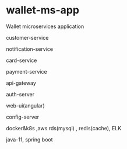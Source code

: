 # wallet-ms-app
Wallet microservices application


customer-service

notification-service

card-service

payment-service

api-gateway

auth-server

web-ui(angular)

config-server

docker&k8s ,aws rds(mysql) , redis(cache), ELK

java-11, spring boot
